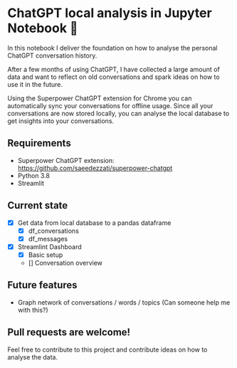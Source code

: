 # ChatGPT local analysis in Jupyter Notebook 🤖

In this notebook I deliver the foundation on how to analyse the personal ChatGPT conversation history. 

After a few months of using ChatGPT, I have collected a large amount of data and want to reflect on old conversations and spark ideas on how to use it in the future.

Using the Superpower ChatGPT extension for Chrome you can automatically sync your conversations for offline usage. Since all your conversations are now stored locally, you can analyse the local database to get insights into your conversations.

## Requirements

- Superpower ChatGPT extension: https://github.com/saeedezzati/superpower-chatgpt
- Python 3.8
- Streamlit


## Current state

- [x] Get data from local database to a pandas dataframe
    - [x] df_conversations
    - [x] df_messages

- [x] Streamlint Dashboard
    - [x] Basic setup
    - [] Conversation overview

## Future features

- Graph network of conversations / words / topics (Can someone help me with this?)

## Pull requests are welcome!
Feel free to contribute to this project and contribute ideas on how to analyse the data.